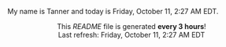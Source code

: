 My name is Tanner and today is Friday, October 11, 2:27 AM EDT.

<p align="center">This <i>README</i> file is generated <b>every 3 hours</b>!</br>Last refresh: Friday, October 11, 2:27 AM EDT<br /></p>

